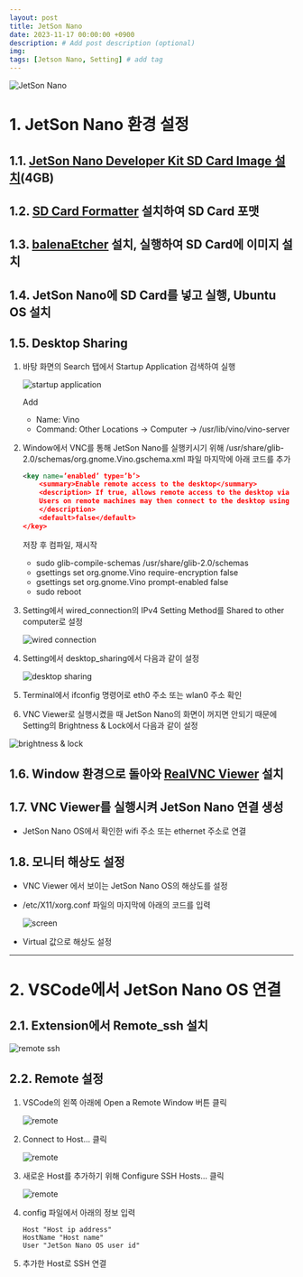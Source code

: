 ```yaml
---
layout: post
title: JetSon Nano
date: 2023-11-17 00:00:00 +0900
description: # Add post description (optional)
img: 
tags: [Jetson Nano, Setting] # add tag
---
```


![JetSon Nano]({{site.baseurl}}/assets/img/jetson/jetson_nano.jpg)

# 1. JetSon Nano 환경 설정

## 1.1. [JetSon Nano Developer Kit SD Card Image 설치](https://developer.nvidia.com/embedded/l4t/r32_release_v6.1/jeston_nano/jetson-nano-jp46-sd-card-image.zip)(4GB)

## 1.2. [SD Card Formatter](https://www.sdcard.org/downloads/formatter/sd-memory-card-formatter-for-windows-download/) 설치하여 SD Card 포맷

## 1.3. [balenaEtcher](https://etcher.balena.io/#download-etcher) 설치, 실행하여 SD Card에 이미지 설치

## 1.4. JetSon Nano에 SD Card를 넣고 실행, Ubuntu OS 설치

## 1.5. Desktop Sharing

1. 바탕 화면의 Search 탭에서 Startup Application 검색하여 실행

	![startup application]({{site.baseurl}}/assets/img/jetson/startup.png)

	Add
	- Name: Vino
	- Command: Other Locations -> Computer -> /usr/lib/vino/vino-server

2. Window에서 VNC를 통해 JetSon Nano를 실행키시기 위해                                              /usr/share/glib-2.0/schemas/org.gnome.Vino.gschema.xml 파일 마지막에 아래 코드를 추가

	```xml
	<key name=’enabled’ type=’b’> 
		<summary>Enable remote access to the desktop</summary> 
		<description> If true, allows remote access to the desktop via the RFB protocol. 
		Users on remote machines may then connect to the desktop using a VNC viewer. 
		</description> 
		<default>false</default> 
	</key>
	```

	저장 후 컴파일, 재시작
	- sudo glib-compile-schemas /usr/share/glib-2.0/schemas
	- gsettings set org.gnome.Vino require-encryption false
	- gsettings set org.gnome.Vino prompt-enabled false
	- sudo reboot

3. Setting에서 wired_connection의 IPv4 Setting Method를 Shared to other computer로 설정

	![wired connection]({{site.baseurl}}/assets/img/jetson/wired_connection.png)

4. Setting에서 desktop_sharing에서 다음과 같이 설정

	![desktop sharing]({{site.baseurl}}/assets/img/jetson/desktop_sharing.png)

5. Terminal에서 ifconfig 명령어로 eth0 주소 또는 wlan0 주소 확인 

6. VNC Viewer로 실행시켰을 때 JetSon Nano의 화면이 꺼지면 안되기 때문에 Setting의 Brightness & Lock에서 다음과 같이 설정

![brightness & lock]({{site.baseurl}}/assets/img/jetson/lock.png)

## 1.6. Window 환경으로 돌아와 [RealVNC Viewer](https://www.realvnc.com/en/connect/download/viewer/) 설치

## 1.7. VNC Viewer를 실행시켜 JetSon Nano 연결 생성

- JetSon Nano OS에서 확인한 wifi 주소 또는 ethernet 주소로 연결

## 1.8. 모니터 해상도 설정

- VNC Viewer 에서 보이는 JetSon Nano OS의 해상도를 설정
- /etc/X11/xorg.conf 파일의 마지막에 아래의 코드를 입력

	![screen]({{site.baseurl}}/assets/img/jetson/screen.png)
- Virtual 값으로 해상도 설정

---

# 2. VSCode에서 JetSon Nano OS 연결

## 2.1. Extension에서 Remote_ssh 설치

![remote ssh]({{site.baseurl}}/assets/img/jetson/remote_ssh.png)

## 2.2. Remote 설정

1. VSCode의 왼쪽 아래에 Open a Remote Window 버튼 클릭

	![remote]({{site.baseurl}}/assets/img/jetson/remote.png)

2. Connect to Host... 클릭

	![remote]({{site.baseurl}}/assets/img/jetson/remote2.png)

3. 새로운 Host를 추가하기 위해 Configure SSH Hosts... 클릭

	![remote]({{site.baseurl}}/assets/img/jetson/remote3.png)

4. config 파일에서 아래의 정보 입력
	```
	Host "Host ip address"
	HostName "Host name"
	User "JetSon Nano OS user id"
	```

5. 추가한 Host로 SSH 연결
